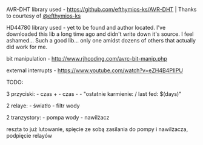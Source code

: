AVR-DHT library used - https://github.com/efthymios-ks/AVR-DHT | Thanks to courtesy of [@efthymios-ks](https://github.com/efthymios-ks)

HD44780 library used - yet to be found and author located. I've downloaded this lib a long time ago and didn't write down it's source. I feel ashamed... Such a good lib... only one amidst dozens of others that actually did work for me.


bit manipulation - http://www.rjhcoding.com/avrc-bit-manip.php

external interrupts - https://www.youtube.com/watch?v=eZH4B4PIIPU



TODO:

3 przyciski:
    - czas +
    - czas -
    - "ostatnie karmienie: / last fed: $(days)" 

2 relaye:
    - światło
    - filtr wody

2 tranzystory:
    - pompa wody
    - nawilżacz

reszta to już lutowanie, spięcie ze sobą zasilania do pompy i nawilżacza, podpięcie relayów